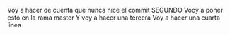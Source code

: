 Voy a hacer de cuenta que nunca hice el commit SEGUNDO
Vooy a poner esto en la rama master
Y voy a hacer una tercera
Voy a hacer una cuarta lìnea
